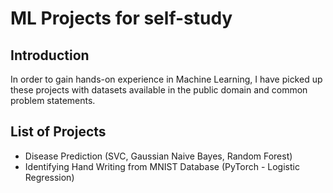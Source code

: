 # ML Projects for self-study

## Introduction
In order to gain hands-on experience in Machine Learning, I have picked up these projects with datasets available in the public domain and common problem statements.

## List of Projects
- Disease Prediction (SVC, Gaussian Naive Bayes, Random Forest)
- Identifying Hand Writing from MNIST Database (PyTorch - Logistic Regression)
